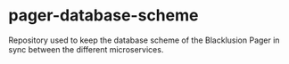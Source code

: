 # pager-database-scheme
Repository used to keep the database scheme of the Blacklusion Pager in sync between the different microservices.
